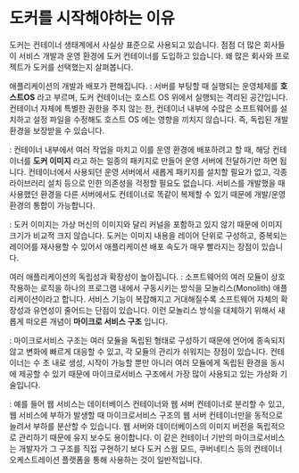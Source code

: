 # 도커를 시작해야하는 이유

도커는 컨테이너 생태계에서 사실상 표준으로 사용되고 있습니다. 점점 더 많은 회사들이 서비스 개발과 운영 환경에 도커 컨테이너를 도입하고 있습니다. 왜 많은 회사와 프로젝트가 도커를 선택했는지 살펴봅니다.

애플리케이션의 개발과 배포가 편해집니다.
: 서버를 부팅할 때 실행되는 운영체제를 **호스트OS** 라고 부르며, 도커 컨테이너는 호스트 OS 위에서 실행되는 격리된 공간입니다. 
컨테이너 자체에 특별한 권한을 주지 않는 한, 컨테이너 내부에 수많은 소프트웨어를 설치하고 설정 파일을 수정해도 호스트 OS 에는 영향을 끼치지 않습니다. 즉, 독립된 개발 환경을 보장받을 수 있습니다. 

: 컨테이너 내부에서 여러 작업을 마치고 이를 운영 환경에 배포하려고 할 때, 해당 컨테이너를 **도커 이미지** 라고 하는 일종의 패키지로 만들어 운영 서버에 전달하기만 하면 됩니다. 컨테이너에서 사용되던 운영 서버에서 새롭게 패키지를 설치할 필요가 없고, 각종 라이브러리 설치 등으로 인한 의존성을 걱정할 필요도 없습니다. 서비스를 개발했을 때 사용했던 환경을 다른 서버에서도 컨테이너로 똑같이 복제할 수 있기 때문에 개발/운영 환경의 통합이 가능합니다.

: 도커 이미지는 가상 머신의 이미지와 달리 커널을 포함하고 있지 않기 때문에 이미지 크기가 비교적 크지 않습니다. 도커는 이미지 내용을 레이어 단위로 구성하고, 중복되는 레이어를 재사용할 수 있어서 애플리케이션 배포 속도가 매우 빨라지는 장점이 있습니다. 

여러 애플리케이션의 독립성과 확장성이 높아집니다.
: 소프트웨어의 여러 모듈이 상호 작용하는 로직을 하나의 프로그램 내에서 구동시키는 방식을 모놀리스(Monolith) 애플리케이션이라고 합니다. 서비스 기능이 복잡해지고 거대해질수록 소프트웨어 자체의 확장성과 유연성이 줄어드는 단점이 있습니다. 이런 모놀리스 방식을 대체하기 위해서 새롭게 떠오른 개념이 **마이크로 서비스 구조** 입니다.

: 마이크로서비스 구조는 여러 모듈을 독립된 형태로 구성하기 때문에 언어에 종속되지 않고 변화에 빠르게 대응할 수 있고, 각 모듈의 관리가 쉬워지는 장점이 있습니다. 컨테이너는 수 초 내로 생성, 시작이 가능할 뿐만 아니러 여러 모듈에게 독립된 환경을 동시에 제공할 수 있기 때문에 마이크로서비스 구조에서 가장 많이 사용되고 있는 가상화 기술입니다. 

: 예를 들어 웹 서비스는 데이터베이스 컨테이너와 웹 서버 컨테이너로 분리할 수 있고, 웹 서비스에 부하가 발생할 때 마이크로서비스 구조의 웹 서버 컨테이너만을 동적으로 늘려서 부하를 분산할 수 있습니다. 웹 서버와 데이터베이스의 이미지 버전을 독립적으로 관리하기 때문에 유지 보수도 용이합니다. 이 같은 컨테이너 기반의 마이크로서비스는 개발자가 그 구조를 직접 구현하기 보다 도커 스웜 모드, 쿠버네티스 등의 컨테이너 오케스트레이션 플랫폼을 통해 사용하는 것이 일반적입니다. 
 

<!--stackedit_data:
eyJoaXN0b3J5IjpbMTc3NDEwMzAyNywtNzU2Nzc5NjkwXX0=
-->